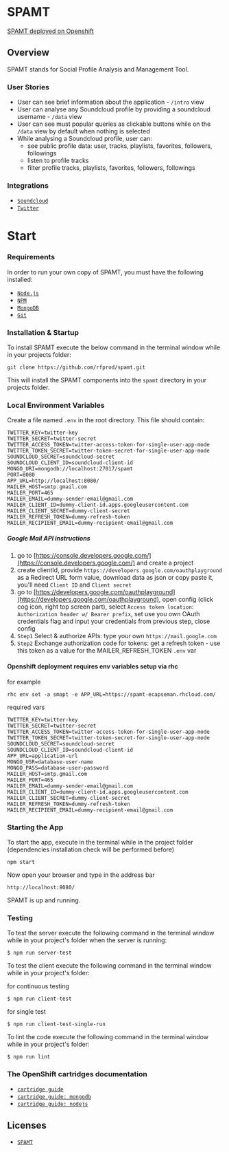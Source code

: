 # SPAMT

[SPAMT deployed on Openshift](http://spamt-ecapseman.rhcloud.com/)

## Overview

SPAMT stands for Social Profile Analysis and Management Tool.

### User Stories
* User can see brief information about the application - `/intro` view
* User can analyse any Soundcloud profile by providing a soundcloud username - `/data` view
* User can see must popular queries as clickable buttons while on the `/data` view by default when nothing is selected
* While analysing a Soundcloud profile, user can:
  * see public profile data: user, tracks, playlists, favorites, followers, followings
  * listen to profile tracks
  * filter profile tracks, playlists, favorites, followers, followings

### Integrations

* [`Soundcloud`](https://soundcloud.com/)
* [`Twitter`](https://twitter.com/)

# Start

### Requirements

In order to run your own copy of SPAMT, you must have the following installed:

- [`Node.js`](https://nodejs.org/)
- [`NPM`](https://nodejs.org/)
- [`MongoDB`](http://www.mongodb.org/)
- [`Git`](https://git-scm.com/)

### Installation & Startup

To install SPAMT execute the below command in the terminal window while in your projects folder:

```
git clone https://github.com/rfprod/spamt.git
```

This will install the SPAMT components into the `spamt` directory in your projects folder.

### Local Environment Variables

Create a file named `.env` in the root directory. This file should contain:

```
TWITTER_KEY=twitter-key
TWITTER_SECRET=twitter-secret
TWITTER_ACCESS_TOKEN=twitter-access-token-for-single-user-app-mode
TWITTER_TOKEN_SECRET=twitter-token-secret-for-single-user-app-mode
SOUNDCLOUD_SECRET=soundcloud-secret
SOUNDCLOUD_CLIENT_ID=soundcloud-client-id
MONGO_URI=mongodb://localhost:27017/spamt
PORT=8080
APP_URL=http://localhost:8080/
MAILER_HOST=smtp.gmail.com
MAILER_PORT=465
MAILER_EMAIL=dummy-sender-email@gmail.com
MAILER_CLIENT_ID=dummy-client-id.apps.googleusercontent.com
MAILER_CLIENT_SECRET=dummy-client-secret
MAILER_REFRESH_TOKEN=dummy-refresh-token
MAILER_RECIPIENT_EMAIL=dummy-recipient-email@gmail.com
```

##### Google Mail API instructions

1. go to [https://console.developers.google.com/](https://console.developers.google.com/) and create a project
2. create clientId, provide `https://developers.google.com/oauthplayground` as a Redirect URL form value, download data as json or copy paste it, you'll need `Client ID` and `Client secret`
3. go to [https://developers.google.com/oauthplayground](https://developers.google.com/oauthplayground), open config (click cog icon, right top screen part), select `Access token location`: `Authorization header w/ Bearer prefix`, set use you own OAuth credentials flag and input your credentials from previous step, close config
4. `Step1` Select & authorize APIs: type your own `https://mail.google.com`
5. `Step2` Exchange authorization code for tokens: get a refresh token - use this token as a value for the MAILER_REFRESH_TOKEN `.env` var

#### Openshift deployment requires env variables setup via rhc

for example

`rhc env set -a smapt -e APP_URL=https://spamt-ecapseman.rhcloud.com/`

required vars

```
TWITTER_KEY=twitter-key
TWITTER_SECRET=twitter-secret
TWITTER_ACCESS_TOKEN=twitter-access-token-for-single-user-app-mode
TWITTER_TOKEN_SECRET=twitter-token-secret-for-single-user-app-mode
SOUNDCLOUD_SECRET=soundcloud-secret
SOUNDCLOUD_CLIENT_ID=soundcloud-client-id
APP_URL=application-url
MONGO_USR=database-user-name
MONGO_PASS=database-user-password
MAILER_HOST=smtp.gmail.com
MAILER_PORT=465
MAILER_EMAIL=dummy-sender-email@gmail.com
MAILER_CLIENT_ID=dummy-client-id.apps.googleusercontent.com
MAILER_CLIENT_SECRET=dummy-client-secret
MAILER_REFRESH_TOKEN=dummy-refresh-token
MAILER_RECIPIENT_EMAIL=dummy-recipient-email@gmail.com
```

### Starting the App

To start the app, execute in the terminal while in the project folder (dependencies installation check will be performed before)

```
npm start
```

Now open your browser and type in the address bar

```
http://localhost:8080/
```

SPAMT is up and running.

### Testing

To test the server execute the following command in the terminal window while in your project's folder when the server is running:

```
$ npm run server-test
```

To test the client execute the following command in the terminal window while in your project's folder:

for continuous testing

```
$ npm run client-test
```

for single test

```
$ npm run client-test-single-run
```

To lint the code execute the following command in the terminal window while in your project's folder:

```
$ npm run lint
```

### The OpenShift cartridges documentation

* [`cartridge guide`](https://github.com/openshift/origin-server/blob/master/documentation/oo_cartridge_guide.adoc#openshift-origin-cartridge-guide)
* [`cartridge guide: mongodb`](https://github.com/openshift/origin-server/blob/master/documentation/oo_cartridge_guide.adoc#9-mongodb)
* [`cartridge guide: nodejs`](https://github.com/openshift/origin-server/blob/master/documentation/oo_cartridge_guide.adoc#11-nodejs)

## Licenses

* [`SPAMT`](LICENSE.md)
